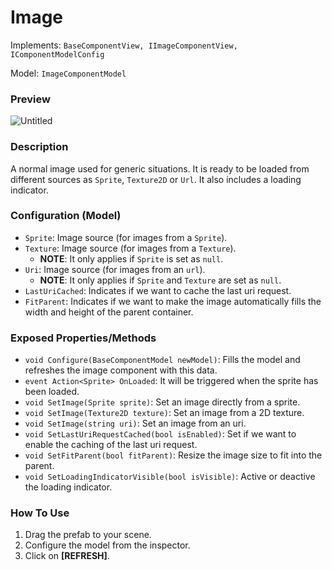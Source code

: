 # Image

Implements: `BaseComponentView, IImageComponentView, IComponentModelConfig`

Model: `ImageComponentModel`

### Preview

![Untitled](image/Untitled.png)

### Description

A normal image used for generic situations. It is ready to be loaded from different sources as `Sprite`, `Texture2D` or `Url`. It also includes a loading indicator.

### Configuration (Model)

- `Sprite`: Image source (for images from a `Sprite`).
- `Texture`: Image source (for images from a `Texture`).
    - **NOTE**: It only applies if `Sprite` is set as `null`.
- `Uri`: Image source (for images from an `url`).
    - **NOTE**: It only applies if `Sprite` and `Texture` are set as `null`.
- `LastUriCached`: Indicates if we want to cache the last uri request.
- `FitParent`: Indicates if we want to make the image automatically fills the width and height of the parent container.

### Exposed Properties/Methods

- `void Configure(BaseComponentModel newModel)`: Fills the model and refreshes the image component with this data.
- `event Action<Sprite> OnLoaded`: It will be triggered when the sprite has been loaded.
- `void SetImage(Sprite sprite)`: Set an image directly from a sprite.
- `void SetImage(Texture2D texture)`: Set an image from a 2D texture.
- `void SetImage(string uri)`: Set an image from an uri.
- `void SetLastUriRequestCached(bool isEnabled)`: Set if we want to enable the caching of the last uri request.
- `void SetFitParent(bool fitParent)`: Resize the image size to fit into the parent.
- `void SetLoadingIndicatorVisible(bool isVisible)`: Active or deactive the loading indicator.

### How To Use

1. Drag the prefab to your scene.
2. Configure the model from the inspector.
3. Click on **[REFRESH]**.
